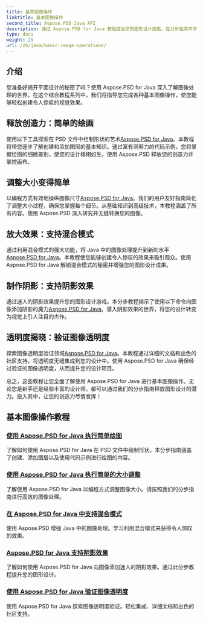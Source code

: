 ```yaml
---
title: 基本图像操作
linktitle: 基本图像操作
second_title: Aspose.PSD Java API
description: 通过 Aspose.PSD for Java 教程提高您的图形设计技能。在分步指南中学习绘图、调整大小、混合模式和透明度验证。
type: docs
weight: 25
url: /zh/java/basic-image-operations/
---
```


## 介绍

您准备好揭开平面设计的秘密了吗？使用 Aspose.PSD for Java 深入了解图像处理的世界。在这个综合教程系列中，我们将指导您完成各种基本图像操作，使您能够轻松创建令人惊叹的视觉效果。

## 释放创造力：简单的绘画

使用以下工具探索在 PSD 文件中绘制形状的艺术[Aspose.PSD for Java](./simple-drawing/)。本教程将带您逐步了解创建和添加图层的基本知识。通过富有洞察力的代码示例，您将掌握绘图的细微差别，使您的设计栩栩如生。使用 Aspose.PSD 释放您的创造力并掌控画布。

## 调整大小变得简单

以编程方式有效地操纵图像尺寸[Aspose.PSD for Java](./simple-resizing/)。我们的用户友好指南简化了调整大小过程，确保您掌握每个细节。从基础知识到高级技术，本教程涵盖了所有内容。使用 Aspose.PSD 深入研究并无缝转换您的图像。

## 放大效果：支持混合模式

通过利用混合模式的强大功能，将 Java 中的图像处理提升到新的水平[Aspose.PSD for Java](./support-blend-modes/)。本教程使您能够创建令人惊叹的效果来吸引观众。使用 Aspose.PSD for Java 解锁混合模式的秘密并增强您的图形设计成果。

## 制作阴影：支持阴影效果

通过迷人的阴影效果提升您的图形设计游戏。本分步教程揭示了使用以下命令向图像添加阴影的魔力[Aspose.PSD for Java](./support-shadow-effect/)。潜入阴影效果的世界，将您的设计转变为视觉上引人注目的杰作。

## 透明度揭晓：验证图像透明度

探索图像透明度验证领域[Aspose.PSD for Java](./verify-image-transparency/)。本教程通过详细的文档和出色的社区支持，将透明度无缝集成到您的设计中。使用 Aspose.PSD for Java 确保经过验证的图像透明度，从而提升您的设计项目。

总之，这些教程让您全面了解使用 Aspose.PSD for Java 进行基本图像操作。无论您是新手还是经验丰富的设计师，都可以通过我们的分步指南释放图形设计的潜力。投入其中，让您的创造力尽情发挥！
## 基本图像操作教程
### [使用 Aspose.PSD for Java 执行简单绘图](./simple-drawing/)
了解如何使用 Aspose.PSD for Java 在 PSD 文件中绘制形状。本分步指南涵盖了创建、添加图层以及使用代码示例进行绘图的内容。
### [使用 Aspose.PSD for Java 执行简单的大小调整](./simple-resizing/)
了解使用 Aspose.PSD for Java 以编程方式调整图像大小。请按照我们的分步指南进行高效的图像处理。
### [在 Aspose.PSD for Java 中支持混合模式](./support-blend-modes/)
使用 Aspose.PSD 增强 Java 中的图像处理。学习利用混合模式来获得令人惊叹的效果。
### [Aspose.PSD for Java 支持阴影效果](./support-shadow-effect/)
了解如何使用 Aspose.PSD for Java 向图像添加迷人的阴影效果。通过此分步教程提升您的图形设计。
### [使用 Aspose.PSD for Java 验证图像透明度](./verify-image-transparency/)
使用 Aspose.PSD for Java 探索图像透明度验证。轻松集成、详细文档和出色的社区支持。